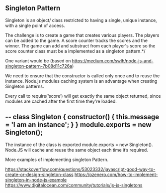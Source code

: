 ## Singleton Pattern


Singleton is an object/ class restricted to having a single, unique instance, 
with a single point of access. 

The challenge is to create a game that creates various players. 
The players can be added to the game. A score counter tracks the scores and the winner. 
The game can add and substract from each player's score so the score counter class must be a 
implemented as a singleton pattern.*/

One variant would be
(based on https://medium.com/swlh/node-js-and-singleton-pattern-7b08d11c726a)


We need to ensure that the constructor is called only once and to reuse the instance.
Node.js modules caching system is an advantage when creating Singleton patterns.

Every call to require(‘score’) will get exactly the same object returned, since modules are cached after the first time they're loaded.

--
class Singleton {
    constructor() {
        this.message = 'I am an instance';
    }
}
module.exports = new Singleton();
--

The instance of the class is exported module.exports = new Singleton(). Node.JS will cache and reuse the same object each time it’s required.

More examples of implementing singleton Pattern.

https://stackoverflow.com/questions/53023332/javascript-good-way-to-create-or-design-singleton-class
https://ozenero.com/how-to-implement-singleton-in-node-js-example
https://www.digitalocean.com/community/tutorials/js-js-singletons